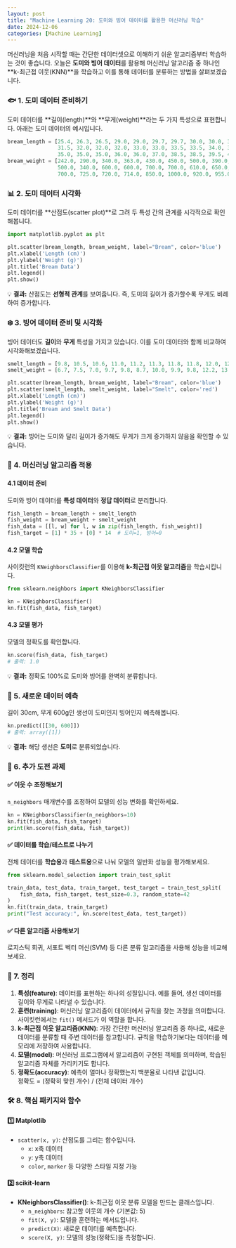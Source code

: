 ```yaml
---
layout: post
title: "Machine Learning 20: 도미와 빙어 데이터를 활용한 머신러닝 학습"
date: 2024-12-06
categories: [Machine Learning] 
---
```



머신러닝을 처음 시작할 때는 간단한 데이터셋으로 이해하기 쉬운 알고리즘부터 학습하는 것이 좋습니다. 오늘은 **도미와 빙어 데이터**를 활용해 머신러닝 알고리즘 중 하나인 **k-최근접 이웃(KNN)**을 학습하고 이를 통해 데이터를 분류하는 방법을 살펴보겠습니다. 


### 🐟 1. 도미 데이터 준비하기

도미 데이터를 **길이(length)**와 **무게(weight)**라는 두 가지 특성으로 표현합니다. 아래는 도미 데이터의 예시입니다.

```python
bream_length = [25.4, 26.3, 26.5, 29.0, 29.0, 29.7, 29.7, 30.0, 30.0, 30.7, 31.0, 31.0, 
                31.5, 32.0, 32.0, 32.0, 33.0, 33.0, 33.5, 33.5, 34.0, 34.0, 34.5, 35.0, 
                35.0, 35.0, 35.0, 36.0, 36.0, 37.0, 38.5, 38.5, 39.5, 41.0, 41.0]
bream_weight = [242.0, 290.0, 340.0, 363.0, 430.0, 450.0, 500.0, 390.0, 450.0, 500.0, 475.0, 500.0, 
                500.0, 340.0, 600.0, 600.0, 700.0, 700.0, 610.0, 650.0, 575.0, 685.0, 620.0, 680.0, 
                700.0, 725.0, 720.0, 714.0, 850.0, 1000.0, 920.0, 955.0, 925.0, 975.0, 950.0]
```


### 📊 2. 도미 데이터 시각화

도미 데이터를 **산점도(scatter plot)**로 그려 두 특성 간의 관계를 시각적으로 확인해봅니다.

```python
import matplotlib.pyplot as plt

plt.scatter(bream_length, bream_weight, label="Bream", color='blue')
plt.xlabel('Length (cm)')
plt.ylabel('Weight (g)')
plt.title('Bream Data')
plt.legend()
plt.show()
```

💡 **결과:** 산점도는 **선형적 관계**를 보여줍니다. 즉, 도미의 길이가 증가할수록 무게도 비례하여 증가합니다.


### ❄️ 3. 빙어 데이터 준비 및 시각화

빙어 데이터도 **길이**와 **무게** 특성을 가지고 있습니다. 이를 도미 데이터와 함께 비교하여 시각화해보겠습니다.

```python
smelt_length = [9.8, 10.5, 10.6, 11.0, 11.2, 11.3, 11.8, 11.8, 12.0, 12.2, 12.4, 13.0, 14.3, 15.0]
smelt_weight = [6.7, 7.5, 7.0, 9.7, 9.8, 8.7, 10.0, 9.9, 9.8, 12.2, 13.4, 12.2, 19.7, 19.9]

plt.scatter(bream_length, bream_weight, label="Bream", color='blue')
plt.scatter(smelt_length, smelt_weight, label="Smelt", color='red')
plt.xlabel('Length (cm)')
plt.ylabel('Weight (g)')
plt.title('Bream and Smelt Data')
plt.legend()
plt.show()
```

💡 **결과:** 빙어는 도미와 달리 길이가 증가해도 무게가 크게 증가하지 않음을 확인할 수 있습니다.


### 🤖 4. 머신러닝 알고리즘 적용

#### 4.1 데이터 준비
도미와 빙어 데이터를 **특성 데이터**와 **정답 데이터**로 분리합니다.

```python
fish_length = bream_length + smelt_length
fish_weight = bream_weight + smelt_weight
fish_data = [[l, w] for l, w in zip(fish_length, fish_weight)]
fish_target = [1] * 35 + [0] * 14  # 도미=1, 빙어=0
```

#### 4.2 모델 학습
사이킷런의 `KNeighborsClassifier`를 이용해 **k-최근접 이웃 알고리즘**을 학습시킵니다.

```python
from sklearn.neighbors import KNeighborsClassifier

kn = KNeighborsClassifier()
kn.fit(fish_data, fish_target)
```

#### 4.3 모델 평가
모델의 정확도를 확인합니다.

```python
kn.score(fish_data, fish_target)
# 출력: 1.0
```

💡 **결과:** 정확도 100%로 도미와 빙어를 완벽히 분류합니다.


### 🧠 5. 새로운 데이터 예측

길이 30cm, 무게 600g인 생선이 도미인지 빙어인지 예측해봅니다.

```python
kn.predict([[30, 600]])
# 출력: array([1])
```

💡 **결과:** 해당 생선은 **도미**로 분류되었습니다.


### 🌟 6. 추가 도전 과제

#### ✅ 이웃 수 조정해보기
`n_neighbors` 매개변수를 조정하여 모델의 성능 변화를 확인하세요.

```python
kn = KNeighborsClassifier(n_neighbors=10)
kn.fit(fish_data, fish_target)
print(kn.score(fish_data, fish_target))
```

#### ✅ 데이터를 학습/테스트로 나누기
전체 데이터를 **학습용**과 **테스트용**으로 나눠 모델의 일반화 성능을 평가해보세요.

```python
from sklearn.model_selection import train_test_split

train_data, test_data, train_target, test_target = train_test_split(
    fish_data, fish_target, test_size=0.3, random_state=42
)
kn.fit(train_data, train_target)
print("Test accuracy:", kn.score(test_data, test_target))
```

#### ✅ 다른 알고리즘 사용해보기
로지스틱 회귀, 서포트 벡터 머신(SVM) 등 다른 분류 알고리즘을 사용해 성능을 비교해보세요.


### 🌟 7. 정리

1. **특성(feature)**: 데이터를 표현하는 하나의 성질입니다. 예를 들어, 생선 데이터를 길이와 무게로 나타낼 수 있습니다.
2. **훈련(training)**: 머신러닝 알고리즘이 데이터에서 규칙을 찾는 과정을 의미합니다. 사이킷런에서는 `fit()` 메서드가 이 역할을 합니다.
3. **k-최근접 이웃 알고리즘(KNN)**: 가장 간단한 머신러닝 알고리즘 중 하나로, 새로운 데이터를 분류할 때 주변 데이터를 참고합니다. 규칙을 학습하기보다는 데이터를 메모리에 저장하여 사용합니다.
4. **모델(model)**: 머신러닝 프로그램에서 알고리즘이 구현된 객체를 의미하며, 학습된 알고리즘 자체를 가리키기도 합니다.
5. **정확도(accuracy)**: 예측이 얼마나 정확했는지 백분율로 나타낸 값입니다.  
   정확도 = (정확히 맞힌 개수) / (전체 데이터 개수)


### 🛠️ 8. 핵심 패키지와 함수

#### 1️⃣ Matplotlib
- `scatter(x, y)`: 산점도를 그리는 함수입니다.  
  - `x`: x축 데이터  
  - `y`: y축 데이터  
  - `color`, `marker` 등 다양한 스타일 지정 가능

#### 2️⃣ scikit-learn
- **KNeighborsClassifier()**: k-최근접 이웃 분류 모델을 만드는 클래스입니다.  
  - `n_neighbors`: 참고할 이웃의 개수 (기본값: 5)  
  - `fit(X, y)`: 모델을 훈련하는 메서드입니다.  
  - `predict(X)`: 새로운 데이터를 예측합니다.  
  - `score(X, y)`: 모델의 성능(정확도)을 측정합니다.
